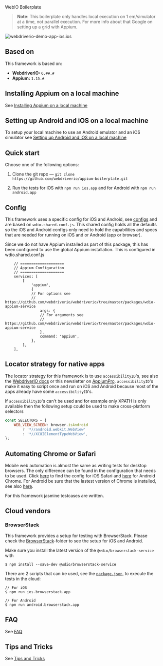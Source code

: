 WebIO Boilerplate

> **Note:**
> This boilerplate only handles local execution on 1 em/simulator at a time, not parallel execution. For more info about that Google on setting up a grid with Appium.

![webdriverio-demo-app-ios.ios](./docs/assets/appium-tests.gif)

## Based on
This framework is based on:
- **WebdriverIO:** `6.##.#`
- **Appium:** `1.15.#`


## Installing Appium on a local machine
See [Installing Appium on a local machine](./docs/APPIUM.md)

## Setting up Android and iOS on a local machine
To setup your local machine to use an Android emulator and an iOS simulator see [Setting up Android and iOS on a local machine](./docs/ANDROID_IOS_SETUP.md)

## Quick start
Choose one of the following options:

1. Clone the git repo — `git clone https://github.com/webdriverio/appium-boilerplate.git`

2. Run the tests for iOS with `npm run ios.app` and for Android with `npm run android.app`

## Config
This framework uses a specific config for iOS and Android, see [configs](./config/) and are based on `wdio.shared.conf.js`.
This shared config holds all the defaults so the iOS and Android configs only need to hold the capabilities and specs that are needed for running on iOS and or Android (app or browser).

Since we do not have Appium installed as part of this package, this has been configured to use the global Appium installation. This is configured in wdio.shared.conf.js
```
    // ====================
    // Appium Configuration
    // ====================
    services: [
        [
            'appium',
            {
            // For options see
            // https://github.com/webdriverio/webdriverio/tree/master/packages/wdio-appium-service
                args: {
                // For arguments see
                // https://github.com/webdriverio/webdriverio/tree/master/packages/wdio-appium-service
                },
                command: 'appium',
            },
        ],
    ],
```

## Locator strategy for native apps
The locator strategy for this framework is to use `accessibilityID`'s, see also the [WebdriverIO docs](https://webdriver.io/docs/selectors/#accessibility-id) or this newsletter on [AppiumPro](https://appiumpro.com/editions/20).
`accessibilityID`'s make it easy to script once and run on iOS and Android because most of the apps already have some `accessibilityID`'s.

If `accessibilityID`'s can't be used and for example only XPATH is only available then the following setup could be used to make cross-platform selectors

```js
const SELECTORS = {
    WEB_VIEW_SCREEN: browser.isAndroid
        ? '*//android.webkit.WebView'
        : '*//XCUIElementTypeWebView',
};
```

## Automating Chrome or Safari
Mobile web automation is almost the same as writing tests for desktop browsers. The only difference can be found in the configuration that needs to be used.
Click [here](./config/wdio.ios.browser.conf.js) to find the config for iOS Safari and [here](./config/wdio.android.browser.conf.js) for Android Chrome.
For Android be sure that the lastest version of Chrome is installed, see also [here](./docs/FAQ.md#i-get-the-error-no-chromedriver-found-that-can-automate-chrome-).

For this framework jasmine testcases are written.

## Cloud vendors

### BrowserStack

This framework provides a setup for testing with BrowserStack. Please check the [BrowserStack](./config/browserstack)-folder to see the setup for iOS and Android.

Make sure you install the latest version of the `@wdio/browserstack-service` with

```shell
$ npm install --save-dev @wdio/browserstack-service
```

There are 2 scripts that can be used, see the [`package.json`](./package.json), to execute the tests in the cloud:

    // For iOS
    $ npm run ios.browserstack.app

    // For Android
    $ npm run android.browserstack.app

## FAQ
See [FAQ](./docs/FAQ.md)

## Tips and Tricks
See [Tips and Tricks](./docs/TIPS_TRICKS.md)
